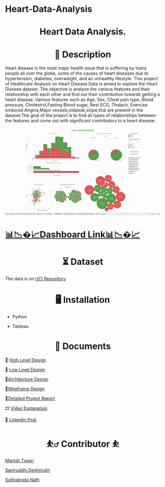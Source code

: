 # Heart-Data-Analysis
<h1 align="center">Heart Data Analysis.</h1>



<h1 align="center">📝 Description</h1>


Heart disease is the most major health issue that is suffering by many people all over the globe, 
some of the causes of heart diseases due to hypertension, diabetes, overweight, and an 
unhealthy lifestyle. This project of Healthcare Analysis on Heart Disease Data is aimed to explore 
the Heart Disease dataset .The objective is analyze the various features and their relationship 
with each other and find out their contribution towards getting a heart disease.
Various features such as Age, Sex, Chest pain type, Blood pressure, Cholestrol,Fasting Blood 
sugar, Rest ECG, Thalach, Exercise enduced Angina,Major vessels,oldpeak,slope,thal are 
present in the dataset.The goal of the project is to find all types of relationships between the 
features and come out with significant contributors to a heart disease.



![alt-text](https://github.com/subha996/Heart-Data-Analysis/blob/main/dashboard.gif)

# [📊📉�📈Dashboard Link📊📉�📈](https://public.tableau.com/app/profile/subhabrata.nath/viz/HeartDiseaseV2/Dashboard1?publish=yes)


<h1 align="center">⏳ Dataset</h1>

The data is on [UCI Repository](https://archive.ics.uci.edu/ml/datasets/heart+Disease)

<h1 align="center">🖥️ Installation</h1>

* Python

* Tableau


<h1 align="center">📜 Documents</h1>

📜 [High Level Design](https://drive.google.com/file/d/1PGJ21vVWQOWBLXpVI8gklYEhUMd_Q_5p/view?usp=sharing)

📜 [Low Level Design](https://drive.google.com/file/d/1h5MpDASkRB6BHsybHS6B1R0zwhZ87wt4/view?usp=sharing)

📜[Architecture Design](https://drive.google.com/file/d/1q7ywxQfOkFh0t-z65VouTlRetcNeM3aS/view?usp=sharing)

📜[Wireframe Design](https://drive.google.com/file/d/1QuVVbOpNfhjgcKEs6QNlGyuIbBX5aaLr/view?usp=sharing)

📜[Detailed Project Report](https://drive.google.com/file/d/1Ksqnz4j-a7tPlpZTgdwvXumsYkrTc_j1/view?usp=sharing)


🎞 [Video Explanation](https://youtu.be/k0U0jlu0C5o)

🎈 [Linkedin Post](https://www.linkedin.com/posts/manishtiwarii_datafam-dataviz-activity-6839462622325211136-NqnW/)




<h1 align="center">⛹️‍♂️ Contributor ⛹️‍</h1>

[Manish Tiwari](https://www.linkedin.com/in/manishtiwarii/?miniProfileUrn=urn%3Ali%3Afs_miniProfile%3AACoAABceCrUBpfXSsxc2CoF8CYpdZjrLW3oL_pM)

[Samruddhi Deshmukh](https://www.linkedin.com/in/samruddhi-deshmukh-aa4a28136/)

[Subhabrata Nath](https://www.linkedin.com/in/subhabrata-nath-181375115/)
